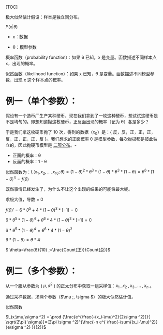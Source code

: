 [TOC]

极大似然估计假设：样本是独立同分布。

$P(x|θ)$

- x：数据

- θ：模型参数

概率函数（probability function）：如果 θ 已知，x 是变量。函数描述不同样本点 x，出现的概率。

似然函数（likelihood function）：如果 x 已知，θ 是变量。函数描述不同模型参数，出现 x 这个样本点的概率。



# 例一（单个参数）：

假设有一个造币厂生产某种硬币，现在我们拿到了一枚这种硬币，想试试这硬币是不是均匀的。即想知道抛这枚硬币，正反面出现的概率（记为 θ）各是多少？

于是我们拿这枚硬币抛了 10 次，得到的数据（$x_0$）是：{ 反，反，正，正，正，反，正，正，正，反 }。我们想求的正面概率 θ 是模型参数，每次抛掷都是彼此独立的，因此抛硬币模型是 [二项分布](https://en.wikipedia.org/wiki/Binomial_distribution)。- 

- 正面的概率：θ
- 反面的概率：1 - θ

似然函数为：$L(x_1,x_2,...,x_10;\theta) = (1-\theta)^2*\theta^3*(1-\theta)*\theta^3*(1-\theta)=\theta^6*(1-\theta)^4=f(\theta)$



既然事情已经发生了，为什么不让这个出现的结果的可能性最大呢。

求极大值，导数 = 0

$f(\theta)' = 6*\theta^5+4*(1-\theta)^3*(-1) = 0$

$6*\theta^5*(1-\theta)^4+\theta^6*4*(1-\theta)^3*(-1) = 0$

$6*\theta^5*(1-\theta)^4=\theta^6*4*(1-\theta)^3$

$6*(1-\theta)=\theta*4$

$ \theta=\frac{6}{10} \;=\frac{Count(正)}{Count(总)}$



# 例二（多个参数）：

从一个服从参数为 ( $\mu ,\sigma ^2$ ) 的正太分布中获取一组采样值：$x_1\;,x_2\;,x_3\;,...\;,x_n$ 。

通过采样数据，求两个参数（$\mu \;, \sigma $）的极大似然估计值。



似然函数

$L(x;\mu,\sigma ^2) = \prod {\frac{e^{\frac{-(x_i-\mu)^2}{2\sigma ^2}}}{ \sqrt{2\pi} \sigma}}=(2\pi \sigma ^2)^{\frac{-n e^{ \frac{-\sum{(x_i-\mu)^2}}{e\sigma ^2} }}{2}}$

